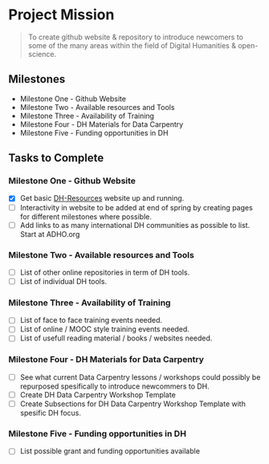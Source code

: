 # Project Mission
> To create github website & repository to introduce newcomers to some of the many areas within the field of Digital Humanities & open-science.

## Milestones
* Milestone One - Github Website
* Milestone Two - Available resources and Tools
* Milestone Three - Availability of Training
* Milestone Four - DH Materials for Data Carpentry
* Milestone Five - Funding opportunities in DH
 
## Tasks to Complete 
### Milestone One - Github Website
- [x] Get basic [DH-Resources](https://dh-southernafrica.github.io/Capacity-Building/DH-RESOURCES.html) website up and running.
- [ ] Interactivity in website to be added at end of spring by creating pages for different milestones where possible.
- [ ] Add links to as many international DH communities as possible to list. Start at ADHO.org

### Milestone Two - Available resources and Tools
- [ ] List of other online repositories in term of DH tools.
- [ ] List of individual DH tools.

### Milestone Three - Availability of Training
- [ ] List of face to face training events needed.
- [ ] List of online / MOOC style training events needed.
- [ ] List of usefull reading material / books / websites needed.

### Milestone Four - DH Materials for Data Carpentry
- [ ] See what current Data Carpentry lessons / workshops could possibly be repurposed spesifically to introduce newcommers to DH.
- [ ] Create DH Data Carpentry Workshop Template
- [ ] Create Subsections for DH Data Carpentry Workshop Template with spesific DH focus.

### Milestone Five -  Funding opportunities in DH
- [ ] List possible grant and funding opportunities available
